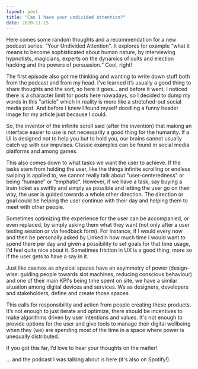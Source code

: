 ```yaml
---
layout: post
title: "Can I have your undivided attention?"
date: 2020-11-15
---
```


Here comes some random thoughts and a recommendation for a new podcast series: "Your Undivided Attention". It explores for example “what it means to become sophisticated about human nature, by interviewing hypnotists, magicians, experts on the dynamics of cults and election hacking and the powers of persuasion.“ Cool, right!

The first episode also got me thinking and wanting to write down stuff both from the podcast and from my head. I’ve learned it’s usually a good thing to share thoughts and the sort, so here it goes... and before it went, I noticed there is a character limit for posts here nowadays, so I decided to dump my words in this "article" which in reality is more like a stretched-out social media post. And before I knew I found myself doodling a funny header image for my article just because I could.

So, the inventor of the infinite scroll said (after the invention) that making an interface easier to use is not necessarily a good thing for the humanity. If a UI is designed not to help you but to hold you, our brains cannot usually catch up with our impulses. Classic examples can be found in social media platforms and among games.

This also comes down to what tasks we want the user to achieve. If the tasks stem from holding the user, like the things infinite scrolling or endless swiping is applied to, we cannot really talk about "user-centeredness" or being “humane” or “emphatic”. However, if we have a task, say buying a train ticket as swiftly and simply as possible and letting the user go on their way, the user is guided towards a whole other direction. The direction or goal could be helping the user continue with their day and helping them to meet with other people.

Sometimes optimizing the experience for the user can be accompanied, or even replaced, by simply asking them what they want (not only after a user testing session or via feedback form). For instance, if I would every now and then be personally asked by LinkedIn how much time I would want to spend there per day and given a possibility to set goals for that time usage, I'd feel quite nice about it. Sometimes friction in UX is a good thing, more so if the user gets to have a say in it.

Just like casinos as physical spaces have an asymmetry of power (design-wise: guiding people towards slot machines, reducing conscious behaviour) and one of their main KPI's being time spent on site, we have a similar situation among digital devices and services. We as designers, developers and stakeholders, define and create those spaces.

This calls for responsibility and action from people creating these products. It’s not enough to just iterate and optimize, there should be incentives to make algorithms driven by user intentions and values. It's not enough to provide options for the user and give tools to manage their digital wellbeing when they (we) are spending most of the time in a space where power is unequally distributed.

If you got this far, I’d love to hear your thoughts on the matter!

… and the podcast I was talking about is here (it's also on Spotify!).
